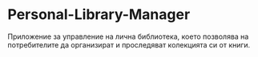 # Personal-Library-Manager
Приложение за управление на лична библиотека, което позволява на потребителите да организират и проследяват колекцията си от книги.
